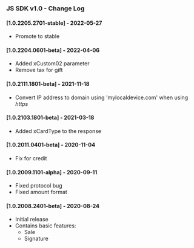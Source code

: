 
<head>
    <title>JS SDK v1.0 - Change Log</title>
</head>

### JS SDK v1.0 - Change Log

#### [1.0.2205.2701-stable] - 2022-05-27
- Promote to stable

#### [1.0.2204.0601-beta] - 2022-04-06
- Added xCustom02 parameter
- Remove tax for gift

#### [1.0.2111.1801-beta] - 2021-11-18
- Convert IP address to domain using 'mylocaldevice.com' when using _https_

#### [1.0.2103.1801-beta] - 2021-03-18
- Added xCardType to the response

#### [1.0.2011.0401-beta] - 2020-11-04
- Fix for credit

#### [1.0.2009.1101-alpha] - 2020-09-11
- Fixed protocol bug
- Fixed amount format

#### [1.0.2008.2401-beta] - 2020-08-24
- Initial release
- Contains basic features:
  - Sale
  - Signature
